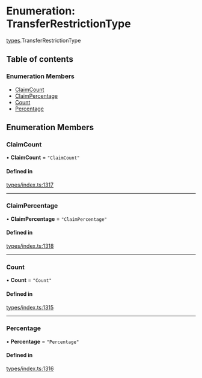 # Enumeration: TransferRestrictionType

[types](../wiki/types).TransferRestrictionType

## Table of contents

### Enumeration Members

- [ClaimCount](../wiki/types.TransferRestrictionType#claimcount)
- [ClaimPercentage](../wiki/types.TransferRestrictionType#claimpercentage)
- [Count](../wiki/types.TransferRestrictionType#count)
- [Percentage](../wiki/types.TransferRestrictionType#percentage)

## Enumeration Members

### ClaimCount

• **ClaimCount** = ``"ClaimCount"``

#### Defined in

[types/index.ts:1317](https://github.com/PolymeshAssociation/polymesh-sdk/blob/16e8c2ca/src/types/index.ts#L1317)

___

### ClaimPercentage

• **ClaimPercentage** = ``"ClaimPercentage"``

#### Defined in

[types/index.ts:1318](https://github.com/PolymeshAssociation/polymesh-sdk/blob/16e8c2ca/src/types/index.ts#L1318)

___

### Count

• **Count** = ``"Count"``

#### Defined in

[types/index.ts:1315](https://github.com/PolymeshAssociation/polymesh-sdk/blob/16e8c2ca/src/types/index.ts#L1315)

___

### Percentage

• **Percentage** = ``"Percentage"``

#### Defined in

[types/index.ts:1316](https://github.com/PolymeshAssociation/polymesh-sdk/blob/16e8c2ca/src/types/index.ts#L1316)

